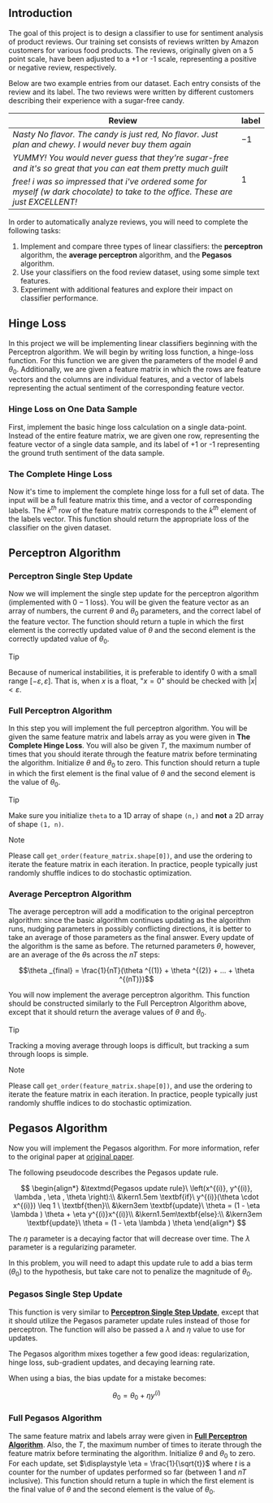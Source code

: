 ## Introduction

The goal of this project is to design a classifier to use for sentiment analysis of product reviews. 
Our training set consists of reviews written by Amazon customers for various food products. 
The reviews, originally given on a 5 point scale, have been adjusted to a +1 or -1 scale, 
representing a positive or negative review, respectively.

Below are two example entries from our dataset. 
Each entry consists of the review and its label. 
The two reviews were written by different customers describing their experience with a sugar-free candy.

| Review                                                                                                                                                                                                                                            | label |
|---------------------------------------------------------------------------------------------------------------------------------------------------------------------------------------------------------------------------------------------------|-------|
| *Nasty No flavor. The candy is just red, No flavor. Just plan and chewy. I would never buy them again*                                                                                                                                            | $-1$  |
| *YUMMY! You would never guess that they're sugar-free and it's so great that you can eat them pretty much guilt free! i was so impressed that i've ordered some for myself (w dark chocolate) to take to the office. These are just EXCELLENT!* | $1$   |

In order to automatically analyze reviews, you will need to complete the following tasks:

1. Implement and compare three types of linear classifiers: 
   the **perceptron** algorithm, the **average perceptron** algorithm, and the **Pegasos** algorithm.
2. Use your classifiers on the food review dataset, using some simple text features.
3. Experiment with additional features and explore their impact on classifier performance.


## Hinge Loss
In this project we will be implementing linear classifiers beginning with the Perceptron algorithm. 
We will begin by writing loss function, a hinge-loss function. 
For this function we are given the parameters of the model $\theta$ and $\theta _0$. 
Additionally, we are given a feature matrix in which the rows are feature vectors and the columns are individual features,
and a vector of labels representing the actual sentiment of the corresponding feature vector.

### Hinge Loss on One Data Sample
First, implement the basic hinge loss calculation on a single data-point. 
Instead of the entire feature matrix, we are given one row, representing the feature vector of a single data sample, 
and its label of +1 or -1 representing the ground truth sentiment of the data sample.

### The Complete Hinge Loss
Now it's time to implement the complete hinge loss for a full set of data. 
The input will be a full feature matrix this time, and a vector of corresponding labels. 
The $k^{th}$ row of the feature matrix corresponds to the $k^{th}$ element of the labels vector. 
This function should return the appropriate loss of the classifier on the given dataset.

## Perceptron Algorithm

### Perceptron Single Step Update
Now we will implement the single step update for the perceptron algorithm (implemented with $0-1$ loss). 
You will be given the feature vector as an array of numbers, the current $\theta$ and $\theta_0$ parameters, 
and the correct label of the feature vector. 
The function should return a tuple in which the first element is the correctly updated value of $\theta$ 
and the second element is the correctly updated value of $\theta_0$.

> [!TIP]
> Because of numerical instabilities, it is preferable to identify $0$ with a small range $[-\varepsilon , \varepsilon ]$. 
> That is, when $x$ is a float, "$x=0$" should be checked with $|x| < \varepsilon$.

### Full Perceptron Algorithm
In this step you will implement the full perceptron algorithm. 
You will be given the same feature matrix and labels array as you were given in **The Complete Hinge Loss**. 
You will also be given $T$,
the maximum number of times that you should iterate through the feature matrix before terminating the algorithm. 
Initialize $\theta$ and $\theta_0$ to zero. 
This function should return a tuple in which the first element is the final value of $\theta$ and 
the second element is the value of $\theta_0$.

> [!TIP]
> Make sure you initialize `theta` to a 1D array of shape `(n,)` and **not** a 2D array of shape `(1, n)`.

> [!NOTE]
> Please call `get_order(feature_matrix.shape[0])`, and use the ordering to iterate the feature matrix in each iteration. 
> In practice, people typically just randomly shuffle indices to do stochastic optimization.

### Average Perceptron Algorithm 
The average perceptron will add a modification to the original perceptron algorithm: 
since the basic algorithm continues updating as the algorithm runs, 
nudging parameters in possibly conflicting directions, 
it is better to take an average of those parameters as the final answer. 
Every update of the algorithm is the same as before. 
The returned parameters $\theta$, however, are an average of the $\theta$s across the $nT$ steps:

$$\theta _{final} = \frac{1}{nT}(\theta ^{(1)} + \theta ^{(2)} + ... + \theta ^{(nT)})$$

You will now implement the average perceptron algorithm. 
This function should be constructed similarly to the Full Perceptron Algorithm above, 
except that it should return the average values of $\theta$ and $\theta_0$.

> [!TIP]
> Tracking a moving average through loops is difficult, but tracking a sum through loops is simple.

> [!NOTE]
> Please call `get_order(feature_matrix.shape[0])`, and use the ordering to iterate the feature matrix in each iteration. 
> In practice, people typically just randomly shuffle indices to do stochastic optimization.


## Pegasos Algorithm

Now you will implement the Pegasos algorithm. 
For more information, refer to the original paper at [original paper](https://www.notion.so/Automatic-Review-Analyzer-fa12e75898404964aeca1ad1f41db923?pvs=21).

The following pseudocode describes the Pegasos update rule.

$$
\begin{align*}
&\textmd{Pegasos update rule}\ \left(x^{(i)}, y^{(i)}, \lambda , \eta , \theta \right):\\
&\kern1.5em \textbf{if}\ y^{(i)}(\theta \cdot x^{(i)}) \leq 1 \ \textbf{then}\\
&\kern3em \textbf{update}\ \theta = (1 - \eta \lambda ) \theta + \eta y^{(i)}x^{(i)}\\
&\kern1.5em\textbf{else}:\\
&\kern3em \textbf{update}\ \theta = (1 - \eta \lambda ) \theta
\end{align*}
$$

The $\eta$ parameter is a decaying factor that will decrease over time. 
The $\lambda$ parameter is a regularizing parameter.

In this problem, you will need to adapt this update rule to add a bias term ($\theta_0$) to the hypothesis, 
but take care not to penalize the magnitude of $\theta_0$.

### Pegasos Single Step Update
This function is very similar to [**Perceptron Single Step Update**](#perceptron-single-step-update), 
except that it should utilize the Pegasos parameter update rules instead of those for perceptron. 
The function will also be passed a $\lambda$ and $\eta$ value to use for updates.

The Pegasos algorithm mixes together a few good ideas: 
regularization, hinge loss, sub-gradient updates, and decaying learning rate.

When using a bias, the bias update for a mistake becomes:

$$
\theta _0 = \theta _0 + \eta y^{(i)}
$$

### Full Pegasos Algorithm
The same feature matrix and labels array were given in [**Full Perceptron Algorithm**](#full-perceptron-algorithm). 
Also, the $T$, the maximum number of times to iterate through the feature matrix before terminating the algorithm. 
Initialize $\theta$ and $\theta _0$ to zero. 
For each update, set $\displaystyle \eta = \frac{1}{\sqrt{t}}$ where
$t$ is a counter for the number of updates performed so far (between $1$ and $nT$ inclusive).
This function should return a tuple in which the first element is the final value of $\theta$ and 
the second element is the value of $\theta _0$.